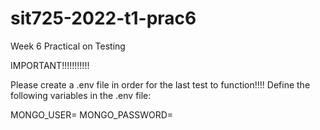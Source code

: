 # sit725-2022-t1-prac6
Week 6 Practical on Testing

IMPORTANT!!!!!!!!!!!

Please create a .env file in order for the last test to function!!!!
Define the following variables in the .env file:

MONGO_USER=
MONGO_PASSWORD=